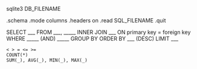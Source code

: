 sqlite3 DB_FILENAME

.schema
.mode columns
.headers on
.read SQL_FILENAME
.quit

SELECT ___
FROM ___, _____
INNER JOIN ___ ON primary key = foreign key
WHERE _____ (AND) _____
GROUP BY
ORDER BY ___ (DESC)
LIMIT ___


```
< > = <= >=
COUNT(*)
SUM(_), AVG(_), MIN(_), MAX(_)
```